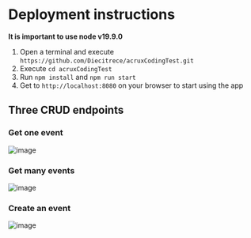 # Deployment instructions

**It is important to use node v19.9.0**

1. Open a terminal and execute `https://github.com/Diecitrece/acruxCodingTest.git`
2. Execute `cd acruxCodingTest`
3. Run `npm install` and `npm run start`
4. Get to `http://localhost:8080` on your browser to start using the app

## Three CRUD endpoints

### Get one event
![image](https://user-images.githubusercontent.com/71845375/233180831-eb3ccecd-3f60-467b-82d2-312439ae4ca4.png)

### Get many events
![image](https://user-images.githubusercontent.com/71845375/233180915-62d8113f-7dd9-4bd2-a3e8-8003813cab0d.png)

### Create an event
![image](https://user-images.githubusercontent.com/71845375/233180944-b91baf26-3096-4d1a-90bd-e05870b4c2d9.png)

